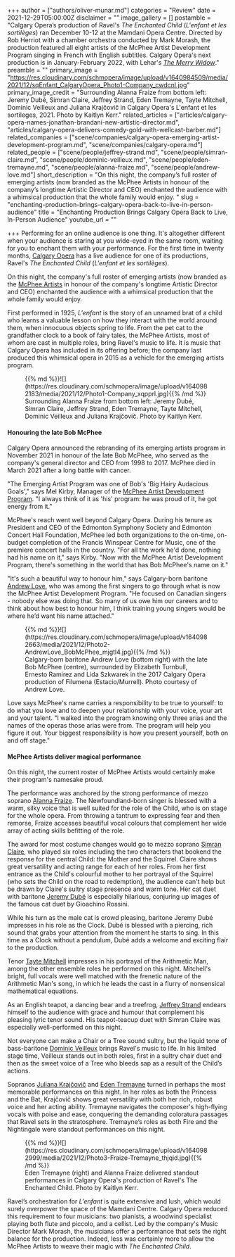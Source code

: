 +++
author = ["authors/oliver-munar.md"]
categories = "Review"
date = 2021-12-29T05:00:00Z
disclaimer = ""
image_gallery = []
postamble = "Calgary Opera’s production of Ravel's _The Enchanted Child_ (_L'enfant et les sortilèges_) ran December 10-12 at the Mamdani Opera Centre. Directed by Rob Herriot with a chamber orchestra conducted by Mark Morash, the production featured all eight artists of the McPhee Artist Development Program singing in French with English subtitles. Calgary Opera's next production is in January-February 2022, with Lehar's [_The Merry Widow_](https://calgaryopera.com/21-22/merry-widow)."
preamble = ""
primary_image = "https://res.cloudinary.com/schmopera/image/upload/v1640984509/media/2021/12/sqEnfant_CalgaryOpera_Photo1-Company_cwdcnl.jpg"
primary_image_credit = "Surrounding Alanna Fraize from bottom left: Jeremy Dubé, Simran Claire, Jeffrey Strand, Eden Tremayne, Tayte Mitchell, Dominic Veilleux and Juliana Krajčovič in Calgary Opera's L'enfant et les sortileges, 2021. Photo by Kaitlyn Kerr."
related_articles = ["articles/calgary-opera-names-jonathan-brandani-new-artistic-director.md", "articles/calgary-opera-delivers-comedy-gold-with-wellcast-barber.md"]
related_companies = ["scene/companies/calgary-opera-emerging-artist-development-program.md", "scene/companies/calgary-opera.md"]
related_people = ["scene/people/jeffrey-strand.md", "scene/people/simran-claire.md", "scene/people/dominic-veilleux.md", "scene/people/eden-tremayne.md", "scene/people/alanna-fraize.md", "scene/people/andrew-love.md"]
short_description = "On this night, the company’s full roster of emerging artists (now branded as the McPhee Artists in honour of the company’s longtime Artistic Director and CEO) enchanted the audience with a whimsical production that the whole family would enjoy. "
slug = "enchanting-production-brings-calgary-opera-back-to-live-in-person-audience"
title = "Enchanting Production Brings Calgary Opera Back to Live, In-Person Audience"
youtube_url = ""

+++
Performing for an online audience is one thing. It's altogether different when your audience is staring at you wide-eyed in the same room, waiting for you to enchant them with your performance. For the first time in twenty months, [Calgary Opera](/scene/companies/calgary-opera/) has a live audience for one of its productions, Ravel's _The Enchanted Child_ (_L'enfant et les sortilèges_).

On this night, the company's full roster of emerging artists (now branded as the [McPhee Artists](/scene/companies/calgary-opera-emerging-artist-development-program/) in honour of the company's longtime Artistic Director and CEO) enchanted the audience with a whimsical production that the whole family would enjoy.

First performed in 1925, _L'enfant_ is the story of an unnamed brat of a child who learns a valuable lesson on how they interact with the world around them, when innocuous objects spring to life. From the pet cat to the grandfather clock to a book of fairy tales, the McPhee Artists, most of whom are cast in multiple roles, bring Ravel's music to life. It is music that Calgary Opera has included in its offering before; the company last produced this whimsical opera in 2015 as a vehicle for the emerging artists program.

<figure data-type="image">{{% md %}}![](https://res.cloudinary.com/schmopera/image/upload/v1640982183/media/2021/12/Photo1-Company_xqpprl.jpg){{% /md %}}

<figcaption>Surrounding Alanna Fraize from bottom left: Jeremy Dubé, Simran Claire, Jeffrey Strand, Eden Tremayne, Tayte Mitchell, Dominic Veilleux and Juliana Krajčovič. Photo by Kaitlyn Kerr.</figcaption>  
</figure>

#### Honouring the late Bob McPhee

Calgary Opera announced the rebranding of its emerging artists program in November 2021 in honour of the late Bob McPhee, who served as the company's general director and CEO from 1998 to 2017. McPhee died in March 2021 after a long battle with cancer.

"The Emerging Artist Program was one of Bob's 'Big Hairy Audacious Goals'," says Mel Kirby, Manager of the [McPhee Artist Development Program](/scene/companies/calgary-opera-emerging-artist-development-program/). "I always think of it as 'his' program: he was proud of it, he got energy from it."

McPhee's reach went well beyond Calgary Opera. During his tenure as President and CEO of the Edmonton Symphony Society and Edmonton Concert Hall Foundation, McPhee led both organizations to the on-time, on-budget completion of the Francis Winspear Centre for Music, one of the premiere concert halls in the country. "For all the work he'd done, nothing had his name on it," says Kirby. "Now with the McPhee Artist Development Program, there's something in the world that has Bob McPhee's name on it."

"It's such a beautiful way to honour him," says Calgary-born baritone [Andrew Love](/scene/people/andrew-love/), who was among the first singers to go through what is now the McPhee Artist Development Program. "He focused on Canadian singers - nobody else was doing that. So many of us owe him our careers and to think about how best to honour him, I think training young singers would be where he’d want his name attached."

<figure data-type="image">{{% md %}}![](https://res.cloudinary.com/schmopera/image/upload/v1640982663/media/2021/12/Photo2-AndrewLove_BobMcPhee_mjgtl4.jpg){{% /md %}}

<figcaption>Calgary-born baritone Andrew Love (bottom right) with the late Bob McPhee (centre), surrounded by Elizabeth Turnbull, Ernesto Ramirez and Lida Szkwarek in the 2017 Calgary Opera production of Filumena (Estacio/Murrell). Photo courtesy of Andrew Love.</figcaption>  
</figure>

Love says McPhee's name carries a responsibility to be true to yourself: to do what you love and to deepen your relationship with your voice, your art and your talent. "I walked into the program knowing only three arias and the names of the operas those arias were from. The program will help you figure it out. Your biggest responsibility is how you present yourself, both on and off stage."

#### McPhee Artists deliver magical performance

On this night, the current roster of McPhee Artists would certainly make their program's namesake proud.

The performance was anchored by the strong performance of mezzo soprano [Alanna Fraize](/scene/people/alanna-fraize/). The Newfoundland-born singer is blessed with a warm, silky voice that is well suited for the role of the Child, who is on stage for the whole opera. From throwing a tantrum to expressing fear and then remorse, Fraize accesses beautiful vocal colours that complement her wide array of acting skills befitting of the role.

The award for most costume changes would go to mezzo soprano [Simran Claire](/scene/people/simran-claire/), who played six roles including the two characters that bookend the response for the central Child: the Mother and the Squirrel. Claire shows great versatility and acting range for each of her roles. From her first entrance as the Child's colourful mother to her portrayal of the Squirrel (who sets the Child on the road to redemption), the audience can't help but be drawn by Claire's sultry stage presence and warm tone. Her cat duet with baritone [Jeremy Dubé](https://calgaryopera.com/202122mcphee-artists/m2zzmarnltf8j4u8feju6bgx0m47r8) is especially hilarious, conjuring up images of the famous cat duet by Gioachino Rossini.

While his turn as the male cat is crowd pleasing, baritone Jeremy Dubé impresses in his role as the Clock. Dubé is blessed with a piercing, rich sound that grabs your attention from the moment he starts to sing. In this time as a Clock without a pendulum, Dubé adds a welcome and exciting flair to the production.

Tenor [Tayte Mitchell](https://calgaryopera.com/202122mcphee-artists/lo56w9f584p7kenlf4kckx9m74qjfm) impresses in his portrayal of the Arithmetic Man, among the other ensemble roles he performed on this night. Mitchell's bright, full vocals were well matched with the frenetic nature of the Arithmetic Man's song, in which he leads the cast in a flurry of nonsensical mathematical equations.

As an English teapot, a dancing bear and a treefrog, [Jeffrey Strand](/scene/people/jeffrey-strand/) endears himself to the audience with grace and humour that complement his pleasing lyric tenor sound. His teapot-teacup duet with Simran Claire was especially well-performed on this night.

Not everyone can make a Chair or a Tree sound sultry, but the liquid tone of bass-baritone [Dominic Veilleux](/scene/people/dominic-veilleux/) brings Ravel's music to life. In his limited stage time, Veilleux stands out in both roles, first in a sultry chair duet and then as the sweet voice of a Tree who bleeds sap as a result of the Child’s actions.

Sopranos [Juliana Krajčovič](https://calgaryopera.com/202122mcphee-artists/67uhkcvobpfsgtnfmobmndp3cmh02k) and [Eden Tremayne](/scene/people/eden-tremayne/) turned in perhaps the most memorable performances on this night. In her roles as both the Princess and the Bat, Krajčovič shows great versatility with both her rich, robust voice and her acting ability. Tremayne navigates the composer's high-flying vocals with poise and ease, conquering the demanding coloratura passages that Ravel sets in the stratosphere. Tremayne’s roles as both Fire and the Nightingale were standout performances on this night.

<figure data-type="image">{{% md %}}![](https://res.cloudinary.com/schmopera/image/upload/v1640982999/media/2021/12/Photo3-Fraize-Tremayne_thjqid.jpg){{% /md %}}

<figcaption>Eden Tremayne (right) and Alanna Fraize delivered standout performances in Calgary Opera's production of Ravel's The Enchanted Child. Photo by Kaitlyn Kerr.</figcaption>  
</figure>

Ravel’s orchestration for _L'enfant_ is quite extensive and lush, which would surely overpower the space of the Mamdani Centre. Calgary Opera reduced this requirement to four musicians: two pianists, a woodwind specialist playing both flute and piccolo, and a cellist. Led by the company's Music Director Mark Morash, the musicians offer a performance that sets the right balance for the production. Indeed, less was certainly more to allow the McPhee Artists to weave their magic with _The Enchanted Child_.